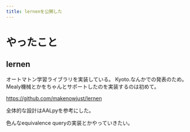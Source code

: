 ```yaml
---
title: lernenを公開した
---
```


# やったこと

## lernen

オートマトン学習ライブラリを実装している。
Kyoto.なんかでの発表のため。
Mealy機械とかをちゃんとサポートしたのを実装するのは初めて。

<https://github.com/makenowjust/lernen>

全体的な設計はAALpyを参考にした。

色んなequivalence queryの実装とかやっていきたい。
